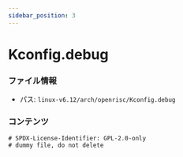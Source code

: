 ```yaml
---
sidebar_position: 3
---
```

# Kconfig.debug

### ファイル情報

- パス: `linux-v6.12/arch/openrisc/Kconfig.debug`

### コンテンツ

```debug
# SPDX-License-Identifier: GPL-2.0-only
# dummy file, do not delete

```
